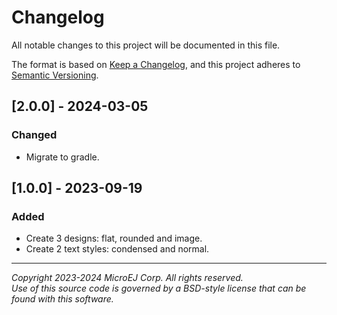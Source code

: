 # Changelog

All notable changes to this project will be documented in this file.

The format is based on [Keep a Changelog](https://keepachangelog.com/en/1.0.0/),
and this project adheres to [Semantic Versioning](https://semver.org/spec/v2.0.0.html).

## [2.0.0] - 2024-03-05

### Changed

- Migrate to gradle.

## [1.0.0] - 2023-09-19

### Added

- Create 3 designs: flat, rounded and image.
- Create 2 text styles: condensed and normal.

---  
_Copyright 2023-2024 MicroEJ Corp. All rights reserved._  
_Use of this source code is governed by a BSD-style license that can be found with this software._  